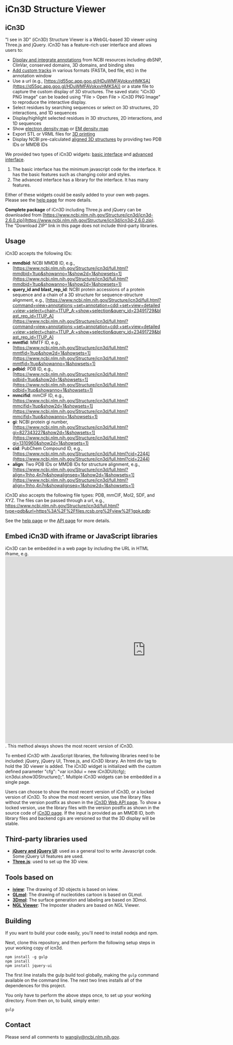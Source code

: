 # iCn3D Structure Viewer

## iCn3D

"I see in 3D" (iCn3D) Structure Viewer is a WebGL-based 3D viewer using Three.js and jQuery. iCn3D has a feature-rich user interface and allows users to: 
* [Display and integrate annotations](https://www.ncbi.nlm.nih.gov/Structure/icn3d/full.html?mmdbid=1tup&command=view+annotations;+set+annotation+cdd;+set+view+detailed+view;+set+annotation+all) from NCBI resources including dbSNP, ClinVar, conserved domains, 3D domains, and binding sites
* [Add custom tracks](https://www.ncbi.nlm.nih.gov/Structure/icn3d/full.html?mmdbid=1tup&showanno=1&show2d=1&showsets=1&command=view+annotations;+set+view+detailed+view;+add+track+|+chainid+1TUP_B+|+title+Custom+Key+Sites+|+text+82+R,+152+G,+155-156+RR,+180+R,+189+R;+select+.B:82,152,155-156,180,189+|+name+mutation) in various formats (FASTA, bed file, etc) in the annotation window
* Use a url (e.g., [https://d55qc.app.goo.gl/HDuWMFAVokxvHMKSA](https://d55qc.app.goo.gl/HDuWMFAVokxvHMKSA)) or a state file to capture the custom display of 3D structures. The saved static "iCn3D PNG Image" can be loaded using "File > Open File > iCn3D PNG Image" to reproduce the interactive display.
* Select residues by searching sequences or select on 3D structures,  2D interactions, and 1D sequences
* Display/highlight selected residues in 3D structures,  2D interactions, and 1D sequences
* Show [electron density map](https://www.ncbi.nlm.nih.gov/Structure/icn3d/full.html?mmdbid=3gvu&command=style+proteins+b+factor+tube;+color+b+factor;+set+map+2fofc+sigma+1.5) or [EM density map](https://www.ncbi.nlm.nih.gov/Structure/icn3d/full.html?mmdbid=6eny&command=set+emmap+percentage+20)
* Export STL or VRML files for [3D printing](https://www.ncbi.nlm.nih.gov/Structure/icn3d/full.html?mmdbid=1tup&command=export+stl+stabilizer+file)
* Display NCBI pre-calculated [aligned 3D structures](https://www.ncbi.nlm.nih.gov/Structure/icn3d/full.html?align=1hho,4n7n&showalignseq=1) by providing two PDB IDs or MMDB IDs


We provided two types of iCn3D widgets: [basic interface](https://www.ncbi.nlm.nih.gov/Structure/icn3d/index.html?mmdbid=1tup) and [advanced interface](https://www.ncbi.nlm.nih.gov/Structure/icn3d/full.html?mmdbid=1tup). 

1. The basic interface has the minimum javascript code for the interface. It has the basic features such as changing color and styles.
2. The advanced interface has a library for the interface. It has many features.

Either of these widgets could be easily added to your own web pages. Please see the [help page](https://www.ncbi.nlm.nih.gov/Structure/icn3d/docs/icn3d_help.html#HowToUse) for more details.

<b>Complete package</b> of iCn3D including Three.js and jQuery can be downloaded from [https://www.ncbi.nlm.nih.gov/Structure/icn3d/icn3d-2.6.0.zip](https://www.ncbi.nlm.nih.gov/Structure/icn3d/icn3d-2.6.0.zip). The "Download ZIP" link in this page does not include third-party libraries. 

## Usage

iCn3D accepts the following IDs:

* <b>mmdbid</b>: NCBI MMDB ID, e.g., [https://www.ncbi.nlm.nih.gov/Structure/icn3d/full.html?mmdbid=1tup&showanno=1&show2d=1&showsets=1](https://www.ncbi.nlm.nih.gov/Structure/icn3d/full.html?mmdbid=1tup&showanno=1&show2d=1&showsets=1)
* <b>query_id and blast_rep_id</b>: NCBI protein accessions of a protein sequence and a chain of a 3D structure for sequence-structure alignment, e.g., [https://www.ncbi.nlm.nih.gov/Structure/icn3d/full.html?command=view+annotations;+set+annotation+cdd;+set+view+detailed+view;+select+chain+1TUP_A;+show+selection&query_id=23491729&blast_rep_id=1TUP_A](https://www.ncbi.nlm.nih.gov/Structure/icn3d/full.html?command=view+annotations;+set+annotation+cdd;+set+view+detailed+view;+select+chain+1TUP_A;+show+selection&query_id=23491729&blast_rep_id=1TUP_A)
* <b>mmtfid</b>: MMTF ID, e.g., [https://www.ncbi.nlm.nih.gov/Structure/icn3d/full.html?mmtfid=1tup&show2d=1&showsets=1](https://www.ncbi.nlm.nih.gov/Structure/icn3d/full.html?mmtfid=1tup&showanno=1&showsets=1)
* <b>pdbid</b>: PDB ID, e.g., [https://www.ncbi.nlm.nih.gov/Structure/icn3d/full.html?pdbid=1tup&show2d=1&showsets=1](https://www.ncbi.nlm.nih.gov/Structure/icn3d/full.html?pdbid=1tup&showanno=1&showsets=1)
* <b>mmcifid</b>: mmCIF ID, e.g., [https://www.ncbi.nlm.nih.gov/Structure/icn3d/full.html?mmcifid=1tup&show2d=1&showsets=1](https://www.ncbi.nlm.nih.gov/Structure/icn3d/full.html?mmcifid=1tup&showanno=1&showsets=1)
* <b>gi</b>: NCBI protein gi number, [https://www.ncbi.nlm.nih.gov/Structure/icn3d/full.html?gi=827343227&show2d=1&showsets=1](https://www.ncbi.nlm.nih.gov/Structure/icn3d/full.html?gi=1310960&show2d=1&showsets=1)
* <b>cid</b>: PubChem Compound ID, e.g., [https://www.ncbi.nlm.nih.gov/Structure/icn3d/full.html?cid=2244](https://www.ncbi.nlm.nih.gov/Structure/icn3d/full.html?cid=2244)
* <b>align</b>: Two PDB IDs or MMDB IDs for structure alignment, e.g., [https://www.ncbi.nlm.nih.gov/Structure/icn3d/full.html?align=1hho,4n7n&showalignseq=1&show2d=1&showsets=1](https://www.ncbi.nlm.nih.gov/Structure/icn3d/full.html?align=1hho,4n7n&showalignseq=1&show2d=1&showsets=1)

iCn3D also accepts the following file types: PDB, mmCIF, Mol2, SDF, and XYZ. The files can be passed through a url, e.g., <a href="https://www.ncbi.nlm.nih.gov/Structure/icn3d/full.html?type=pdb&url=https%3A%2F%2Ffiles.rcsb.org%2Fview%2F1gpk.pdb">https://www.ncbi.nlm.nih.gov/Structure/icn3d/full.html?type=pdb&url=https%3A%2F%2Ffiles.rcsb.org%2Fview%2F1gpk.pdb</a>:

See the [help page](https://www.ncbi.nlm.nih.gov/Structure/icn3d/docs/icn3d_help.html) or the [API page](https://www.ncbi.nlm.nih.gov/Structure/icn3d/icn3d.html) for more details.

## Embed iCn3D with iframe or JavaScript libraries

iCn3D can be embedded in a web page by including the URL in HTML iframe, e.g. <iframe src="https://www.ncbi.nlm.nih.gov/Structure/icn3d/full.html?mmdbid=1tup&showanno=1&show2d=1&showsets=1&width=800&height=450&showmenu=1&showcommand=1&rotate=right" width="900" height="600" style="border:none"></iframe>. This method always shows the most recent version of iCn3D.

To embed iCn3D with JavaScript libraries, the following libraries need to be included: jQuery, jQuery UI, Three.js, and iCn3D library. An html div tag to hold the 3D viewer is added. The iCn3D widget is initialized with the custom defined parameter "cfg": "var icn3dui = new iCn3DUI(cfg); icn3dui.show3DStructure();". Multiple iCn3D widgets can be embedded in a single page. 

Users can choose to show the most recent version of iCn3D, or a locked version of iCn3D. To show the most recent version, use the library files without the version postfix as shown in the [iCn3D Web API page](https://www.ncbi.nlm.nih.gov/Structure/icn3d/icn3d.html#HowToUse). To show a locked version, use the library files with the version postfix as shown in the source code of [iCn3D page](https://www.ncbi.nlm.nih.gov/Structure/icn3d/full.html?mmdbid=1tup). If the input is provided as an MMDB ID, both library files and backend cgis are versioned so that the 3D display will be stable. 

## Third-party libraries used

* **[jQuery and jQuery UI](https://jquery.com/)**: used as a general tool to write Javascript code. Some jQuery UI features are used.
* **[Three.js](http://threejs.org/)**: used to set up the 3D view.


## Tools based on

* **[iview](http://istar.cse.cuhk.edu.hk/iview/)**: The drawing of 3D objects is based on iview.
* **[GLmol](https://webglmol.osdn.jp/index-en.html)**: The drawing of nucleotides cartoon is based on GLmol.
* **[3Dmol](https://3dmol.csb.pitt.edu/)**: The surface generation and labeling are based on 3Dmol.
* **[NGL Viewer](https://github.com/arose/ngl)**: The Imposter shaders are based on NGL Viewer.

## Building

If you want to build your code easily, you'll need to install nodejs and npm.

Next, clone this repository, and then perform the following setup steps in your working copy of icn3d. 

```
npm install -g gulp
npm install
npm install jquery-ui
```

The first line installs the gulp build tool globally, making the `gulp` command available on the command line. The next two lines installs all of the dependences for this project. 

You only have to perform the above steps once, to set up your working directory. From then on, to build, simply enter:

```
gulp
```

## Contact

Please send all comments to wangjiy@ncbi.nlm.nih.gov. 
